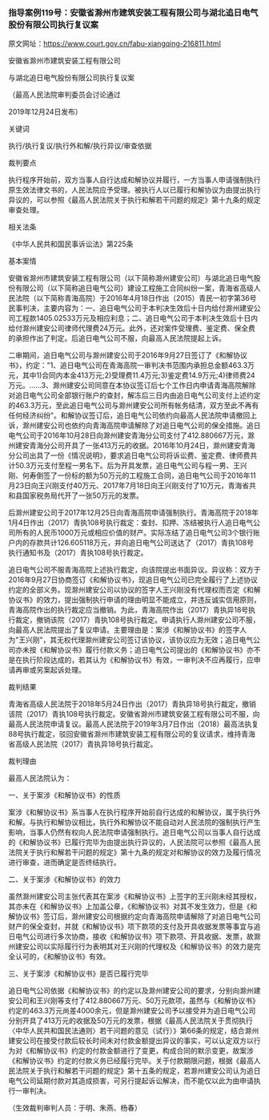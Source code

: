 ### 指导案例119号：安徽省滁州市建筑安装工程有限公司与湖北追日电气股份有限公司执行复议案
原文网址：https://www.court.gov.cn/fabu-xiangqing-216811.html

安徽省滁州市建筑安装工程有限公司

与湖北追日电气股份有限公司执行复议案

（最高人民法院审判委员会讨论通过

2019年12月24日发布）

关键词

执行/执行复议/执行外和解/执行异议/审查依据

裁判要点

执行程序开始前，双方当事人自行达成和解协议并履行，一方当事人申请强制执行原生效法律文书的，人民法院应予受理。被执行人以已履行和解协议为由提出执行异议的，可以参照《最高人民法院关于执行和解若干问题的规定》第十九条的规定审查处理。

相关法条

《中华人民共和国民事诉讼法》第225条

基本案情

安徽省滁州市建筑安装工程有限公司（以下简称滁州建安公司）与湖北追日电气股份有限公司（以下简称追日电气公司）建设工程施工合同纠纷一案，青海省高级人民法院（以下简称青海高院）于2016年4月18日作出（2015）青民一初字第36号民事判决，主要内容为：一、追日电气公司于本判决生效后十日内给付滁州建安公司工程款1405.02533万元及相应利息；二、追日电气公司于本判决生效后十日内给付滁州建安公司律师代理费24万元。此外，还对案件受理费、鉴定费、保全费的承担作出了判定。后追日电气公司不服，向最高人民法院提起上诉。

二审期间，追日电气公司与滁州建安公司于2016年9月27日签订了《和解协议书》，约定："1、追日电气公司在青海高院一审判决书范围内承担总金额463.3万元，其中1)合同内本金413万元;2)受理费11.4万元;3)鉴定费14.9万元;4)律师费24万元。......3、滁州建安公司同意在本协议签订后七个工作日内申请青海高院解除对追日电气公司全部银行账户的查封，解冻后三日内由追日电气公司支付上述约定的463.3万元，至此追日电气公司与滁州建安公司所有帐务结清，双方至此不再有任何经济纠纷"。和解协议签订后，追日电气公司依约向最高人民法院申请撤回上诉，滁州建安公司也依约向青海高院申请解除了对追日电气公司的保全措施。追日电气公司于2016年10月28日向滁州建安青海分公司支付了412.880667万元，滁州建安青海分公司开具了一张413万元的收据。2016年10月24日，滁州建安青海分公司出具了一份《情况说明》，要求追日电气公司将诉讼费、鉴定费、律师费共计50.3万元支付至程一男名下。后为开具发票，追日电气公司与程一男、王兴刚、何寿倒签了一份标的额为50万元的工程施工合同，追日电气公司于2016年11月23日向王兴刚支付40万元、2017年7月18日向王兴刚支付了10万元，青海省共和县国家税务局代开了一张50万元的发票。

后滁州建安公司于2017年12月25日向青海高院申请强制执行。青海高院于2018年1月4日作出（2017）青执108号执行裁定：查封、扣押、冻结被执行人追日电气公司所有的人民币1000万元或相应价值的财产。实际冻结了追日电气公司3个银行账户内的存款共计126.605118万元，并向追日电气公司送达了（2017）青执108号执行通知书及（2017）青执108号执行裁定。

追日电气公司不服青海高院上述执行裁定，向该院提出书面异议。异议称：双方于2016年9月27日协商签订《和解协议书》，现追日电气公司已完全履行了上述协议约定的全部义务。现滁州建安公司以协议的签字人王兴刚没有代理权而否定《和解协议书》的效力，提出强制执行申请的理由明显不能成立，并违反诚实信用原则，青海高院作出的执行裁定应当撤销。为此，青海高院作出（2017）青执异18号执行裁定，撤销该院（2017）青执108号执行裁定。申请执行人滁州建安公司不服，向最高人民法院提出了复议申请。主要理由是：案涉《和解协议书》的签字人为"王兴刚"，其无权代理滁州建安公司签订该协议，该协议应为无效；追日电气公司亦未按《和解协议书》履行付款义务；追日电气公司提出的《和解协议书》亦不是在执行阶段达成的，若其认为《和解协议书》有效，一审判决不应再履行，应申请再审或另案起诉处理。

裁判结果

青海省高级人民法院于2018年5月24日作出（2017）青执异18号执行裁定，撤销该院（2017）青执108号执行裁定。安徽省滁州市建筑安装工程有限公司不服，向最高人民法院申请复议。最高人民法院于2019年3月7日作出（2018）最高法执复88号执行裁定，驳回安徽省滁州市建筑安装工程有限公司的复议请求，维持青海省高级人民法院（2017）青执异18号执行裁定。

裁判理由

最高人民法院认为：

一、关于案涉《和解协议书》的性质

案涉《和解协议书》系当事人在执行程序开始前自行达成的和解协议，属于执行外和解。与执行和解协议相比，执行外和解协议不能自动对人民法院的强制执行产生影响，当事人仍然有权向人民法院申请强制执行。追日电气公司以当事人自行达成的《和解协议书》已履行完毕为由提出执行异议的，人民法院可以参照《最高人民法院关于执行和解若干问题的规定》第十九条的规定对和解协议的效力及履行情况进行审查，进而确定是否终结执行。

二、关于案涉《和解协议书》的效力

虽然滁州建安公司主张代表其在案涉《和解协议书》上签字的王兴刚未经其授权，其亦未在《和解协议书》上加盖公章，《和解协议书》对其不发生效力，但是《和解协议书》签订后，滁州建安公司根据约定向青海高院申请解除了对追日电气公司财产的保全查封，并就《和解协议书》项下款项的支付及开具收据发票等事宜与追日电气公司进行多次协商，接收《和解协议书》项下款项、开具收据、发票，故滁州建安公司以实际履行行为表明其对王兴刚的代理权及《和解协议书》的效力是完全认可的，《和解协议书》有效。

三、关于案涉《和解协议书》是否已履行完毕

追日电气公司依据《和解协议书》的约定以及滁州建安公司的要求，分别向滁州建安公司和王兴刚等支付了412.880667万元、50万元款项，虽然与《和解协议书》约定的463.3万元尚差4000余元，但是滁州建安公司予以接受并为追日电气公司分别开具了413万元的收据及50万元的发票，根据《最高人民法院关于贯彻执行〈中华人民共和国民法通则〉若干问题的意见（试行）》第66条的规定，结合滁州建安公司在接受付款后较长时间未对付款金额提出异议的事实，可以认定双方以行为对《和解协议书》约定的付款金额进行了变更，构成合同的默示变更，故案涉《和解协议书》约定的付款义务已经履行完毕。关于付款期限问题，根据《最高人民法院关于执行和解若干问题的规定》第十五条的规定，若滁州建安公司认为追日电气公司延期付款对其造成损害，可另行提起诉讼解决，而不能仅以此为由申请执行一审判决。

（生效裁判审判人员：于明、朱燕、杨春）
